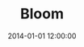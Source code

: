 ---
layout: work
title: Bloom
date: 2014-01-01 12:00:00
category: paintings
imageURL: /images/paintings/bloom.jpg
thumbnailURL: /images/paintings/bloom-thumbnail.jpg
medium: Glitter, acrylic paints, acrylic primer, gold leaf size, epoxy resin, clear coat, custom board and flexi ply
dimensions: 1618mm Ø x 34mm D
price: $8,500
sold: false
---
